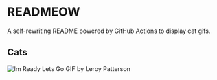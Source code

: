 # READMEOW

A self-rewriting README powered by GitHub Actions to display cat gifs.

## Cats

![Im Ready Lets Go GIF by Leroy Patterson](https://media4.giphy.com/media/CjmvTCZf2U3p09Cn0h/200.gif?cid=9acd02dawf31rdna37hhvmf3aiuoo0sql4fw0e392uehrt29&ep=v1_gifs_search&rid=200.gif&ct=g)
